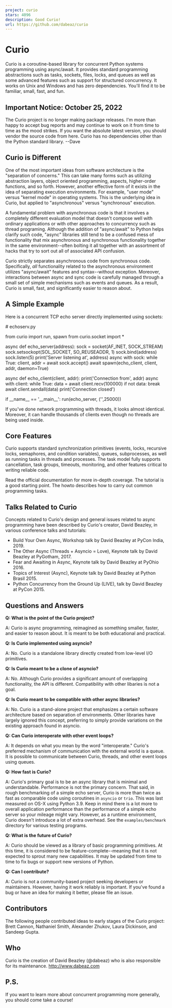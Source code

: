 ```yaml
---
project: curio
stars: 4096
description: Good Curio!
url: https://github.com/dabeaz/curio
---
```


Curio
=====

Curio is a coroutine-based library for concurrent Python systems programming using async/await. It provides standard programming abstractions such as tasks, sockets, files, locks, and queues as well as some advanced features such as support for structured concurrency. It works on Unix and Windows and has zero dependencies. You'll find it to be familiar, small, fast, and fun.

Important Notice: October 25, 2022
----------------------------------

The Curio project is no longer making package releases. I'm more than happy to accept bug reports and may continue to work on it from time to time as the mood strikes. If you want the absolute latest version, you should vendor the source code from here. Curio has no dependencies other than the Python standard library. --Dave

Curio is Different
------------------

One of the most important ideas from software architecture is the "separation of concerns." This can take many forms such as utilizing abstraction layers, object oriented programming, aspects, higher-order functions, and so forth. However, another effective form of it exists in the idea of separating execution environments. For example, "user mode" versus "kernel mode" in operating systems. This is the underlying idea in Curio, but applied to "asynchronous" versus "synchronous" execution.

A fundamental problem with asynchronous code is that it involves a completely different evaluation model that doesn't compose well with ordinary applications or with other approaches to concurrency such as thread programing. Although the addition of "async/await" to Python helps clarify such code, "async" libraries still tend to be a confused mess of functionality that mix asynchronous and synchronous functionality together in the same environment--often bolting it all together with an assortment of hacks that try to sort out all of associated API confusion.

Curio strictly separates asynchronous code from synchronous code. Specifically, _all_ functionality related to the asynchronous environment utilizes "async/await" features and syntax--without exception. Moreover, interactions between async and sync code is carefully managed through a small set of simple mechanisms such as events and queues. As a result, Curio is small, fast, and significantly easier to reason about.

A Simple Example
----------------

Here is a concurrent TCP echo server directly implemented using sockets:

\# echoserv.py

from curio import run, spawn
from curio.socket import \*

async def echo\_server(address):
    sock \= socket(AF\_INET, SOCK\_STREAM)
    sock.setsockopt(SOL\_SOCKET, SO\_REUSEADDR, 1)
    sock.bind(address)
    sock.listen(5)
    print('Server listening at', address)
    async with sock:
        while True:
            client, addr \= await sock.accept()
            await spawn(echo\_client, client, addr, daemon\=True)

async def echo\_client(client, addr):
    print('Connection from', addr)
    async with client:
         while True:
             data \= await client.recv(100000)
             if not data:
                 break
             await client.sendall(data)
    print('Connection closed')

if \_\_name\_\_ \== '\_\_main\_\_':
    run(echo\_server, ('',25000))

If you've done network programming with threads, it looks almost identical. Moreover, it can handle thousands of clients even though no threads are being used inside.

Core Features
-------------

Curio supports standard synchronization primitives (events, locks, recursive locks, semaphores, and condition variables), queues, subprocesses, as well as running tasks in threads and processes. The task model fully supports cancellation, task groups, timeouts, monitoring, and other features critical to writing reliable code.

Read the official documentation for more in-depth coverage. The tutorial is a good starting point. The howto describes how to carry out common programming tasks.

Talks Related to Curio
----------------------

Concepts related to Curio's design and general issues related to async programming have been described by Curio's creator, David Beazley, in various conference talks and tutorials:

-   Build Your Own Async, Workshop talk by David Beazley at PyCon India, 2019.
-   The Other Async (Threads + Asyncio = Love), Keynote talk by David Beazley at PyGotham, 2017.
-   Fear and Awaiting in Async, Keynote talk by David Beazley at PyOhio 2016.
-   Topics of Interest (Async), Keynote talk by David Beazley at Python Brasil 2015.
-   Python Concurrency from the Ground Up (LIVE), talk by David Beazley at PyCon 2015.

Questions and Answers
---------------------

**Q: What is the point of the Curio project?**

A: Curio is async programming, reimagined as something smaller, faster, and easier to reason about. It is meant to be both educational and practical.

**Q: Is Curio implemented using asyncio?**

A: No. Curio is a standalone library directly created from low-level I/O primitives.

**Q: Is Curio meant to be a clone of asyncio?**

A: No. Although Curio provides a significant amount of overlapping functionality, the API is different. Compatibility with other libaries is not a goal.

**Q: Is Curio meant to be compatible with other async libraries?**

A: No. Curio is a stand-alone project that emphasizes a certain software architecture based on separation of environments. Other libraries have largely ignored this concept, preferring to simply provide variations on the existing approach found in asyncio.

**Q: Can Curio interoperate with other event loops?**

A: It depends on what you mean by the word "interoperate." Curio's preferred mechanism of communication with the external world is a queue. It is possible to communicate between Curio, threads, and other event loops using queues.

**Q: How fast is Curio?**

A: Curio's primary goal is to be an async library that is minimal and understandable. Performance is not the primary concern. That said, in rough benchmarking of a simple echo server, Curio is more than twice as fast as comparable code using coroutines in `asyncio` or `trio`. This was last measured on OS-X using Python 3.9. Keep in mind there is a lot more to overall application performance than the performance of a simple echo server so your mileage might vary. However, as a runtime environment, Curio doesn't introduce a lot of extra overhead. See the `examples/benchmark` directory for various testing programs.

**Q: What is the future of Curio?**

A: Curio should be viewed as a library of basic programming primitives. At this time, it is considered to be feature-complete--meaning that it is not expected to sprout many new capabilities. It may be updated from time to time to fix bugs or support new versions of Python.

**Q: Can I contribute?**

A: Curio is not a community-based project seeking developers or maintainers. However, having it work reliably is important. If you've found a bug or have an idea for making it better, please file an issue.

Contributors
------------

The following people contributed ideas to early stages of the Curio project: Brett Cannon, Nathaniel Smith, Alexander Zhukov, Laura Dickinson, and Sandeep Gupta.

Who
---

Curio is the creation of David Beazley (@dabeaz) who is also responsible for its maintenance. http://www.dabeaz.com

P.S.
----

If you want to learn more about concurrent programming more generally, you should come take a course!
